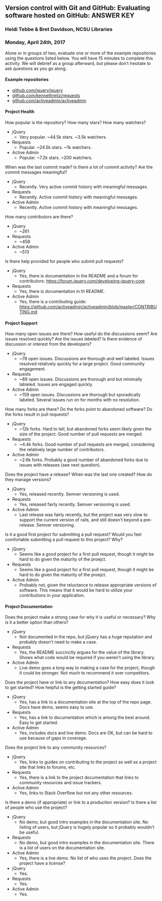 ## Version control with Git and GitHub: Evaluating software hosted on GitHub: ANSWER KEY
### Heidi Tebbe & Bret Davidson, NCSU Libraries
### Monday, April 24th, 2017

Alone or in groups of two, evaluate one or more of the example repositories using the questions listed below. You will have 15 minutes to complete this activity. We will debrief as a group afterward, but please don’t hesitate to ask questions as you go along.

#### Example repositories
* [github.com/jquery/jquery](http://github.com/jquery/jquery)
* [github.com/kennethreitz/requests](http://github.com/kennethreitz/requests)
* [github.com/activeadmin/activeadmin](http://github.com/activeadmin/activeadmin)

#### Project Health
How popular is the repository? How many stars? How many watchers?

* jQuery
  * Very popular. ~44.5k stars. ~3.5k watchers.
* Requests
  * Popular. ~24.5k stars. ~1k watchers.
* Active Admin
  * Popular. ~7.2k stars. ~200 watchers.

When was the last commit made? Is there a lot of commit activity? Are the commit messages meaningful?
* jQuery
  * Recently. Very active commit history with meaningful messages.
* Requests
  * Recently. Active commit history with meaningful messages.
* Active Admin
  * Recently. Active commit history with meaningful messages.

How many contributors are there?
* jQuery
  * ~261
* Requests
  * ~458
* Active Admin
  * ~513

Is there help provided for people who submit pull requests?
* jQuery
  * Yes, there is documentation in the README and a forum for contributors: https://forum.jquery.com/developing-jquery-core
* Requests
  * Yes, there is documentation in th README.
* Active Admin
  * Yes, there is a contributing guide: https://github.com/activeadmin/activeadmin/blob/master/CONTRIBUTING.md

#### Project Support
How many open issues are there? How useful do the discussions seem? Are issues resolved quickly? Are the issues labeled? Is there evidence of discussion or interest from the developers?

* jQuery
  * ~78 open issues. Discussions are thorough and well labeled. Issues resolved relatively quickly for a large project. Good community engagement.
* Requests
  * ~89 open issues. Discussions are thorough and but minimally lableled. Issues are engaged quickly.
* Active Admin
  * ~159 open issues. Discussions are thorough but sporadically labeled. Several issues run on for months with no resolution.

How many forks are there? Do the forks point to abandoned software? Do the forks result in pull requests?
* jQuery
  * ~12k forks. Hard to tell, but abandoned forks seem likely given the size of the project. Good number of pull requests are merged.
* Requests
  * ~4.4k forks. Good number of pull requests are merged, considering the relatively large number of contributors.
* Active Admin
  * ~2.6k forks. Probably a good number of abandoned forks due to issues with releases (see next question).

Does the project have a release? When was the last one created? How do they manage versions?
* jQuery
  * Yes, released recently. Semver versioning is used.
* Requests
  * Yes, released fairly recently. Semver versioning is used.
* Active Admin
  * Last release was fairly recently, but the project was very slow to support the current version of rails, and still doesn't beyond a pre-release. Semver versioning.

Is it a good first project for submitting a pull request? Would you feel comfortable submitting a pull request to this project? Why?
* jQuery
  * Seems like a good project for a first pull request, though it might be hard to do given the maturity of the proejct.
* Requests
  * Seems like a good project for a first pull request, though it might be hard to do given the maturity of the proejct.
* Active Admin
  * Probably not, given the reluctance to release appropriate versions of software. This means that it would be hard to utilize your contributions in your application.

#### Project Documentation
Does the project make a strong case for why it is useful or necessary? Why is it a better option than others?
* jQuery
  * Not documented in the repo, but jQuery has a huge reputation and probably doesn't need to make a case.
* Requests
  * Yes, the README succinctly argues for the value of the library. Shows what code would be required if you weren't using the library.
* Active Admin
  * Live demo goes a long way to making a case for the project, though it could be stronger. Not much to recommend it over competitors.

Does the project have or link to any documentation? How easy does it look to get started? How helpful is the getting started guide?
* jQuery
  * Yes, has a link to a documentation site at the top of the repo page. Docs have demo, seems easy to use.
* Requests
  * Yes, has a link to documentation which is among the best around. Easy to get started.
* Active Admin
  * Yes, includes docs and live demo. Docs are OK, but can be hard to use because of gaps in coverage.

Does the project link to any community resources?
* jQuery
  * Yes, links to guides on contributing to the project as well as a project site that links to forums, etc.
* Requests
  * Yes, there is a link to the project documentation that links to community resources and issue trackers.
* Active Admin
  * Yes, links to Stack Overflow but not any other resources.

Is there a demo (if appropriate) or link to a production version? Is there a list of people who use the project?
* jQuery
  * No demo, but good intro examples in the documentation site. No listing of users, but jQuery is hugely popular so it probably wouldn't be useful.
* Requests
  * No demo, but good intro examples in the documentation site. There is a list of users on the documentation site.
* Active Admin
  * Yes, there is a live demo. No list of who uses the project.
Does the project have a license?
* jQuery
  * Yes.
* Requests
  * Yes.
* Active Admin
  * Yes.
